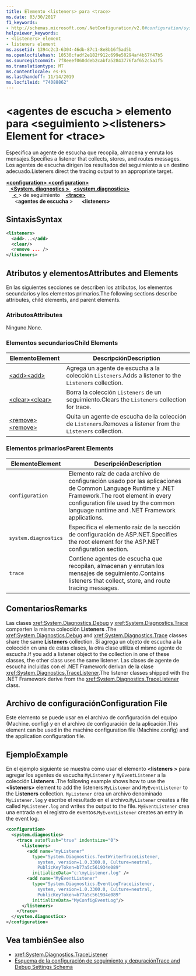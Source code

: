 ```yaml
---
title: Elemento <listeners> para <trace>
ms.date: 03/30/2017
f1_keywords:
- http://schemas.microsoft.com/.NetConfiguration/v2.0#configuration/system.diagnostics/trace/listeners
helpviewer_keywords:
- <listeners> element
- listeners element
ms.assetid: 1394c2c3-6304-46db-87c1-8e8b16f5ad5b
ms.openlocfilehash: 10530cfadf2e182f912c699e50294af4b57f47b5
ms.sourcegitcommit: 7f8eeef060ddeb2cabfa52843776faf652c5a1f5
ms.translationtype: MT
ms.contentlocale: es-ES
ms.lasthandoff: 11/14/2019
ms.locfileid: "74088862"
---
```

# <a name="listeners-element-for-trace"></a><span data-ttu-id="afa46-102">\<agentes de escucha > elemento para \<seguimiento ></span><span class="sxs-lookup"><span data-stu-id="afa46-102">\<listeners> Element for \<trace></span></span>
<span data-ttu-id="afa46-103">Especifica un agente de escucha que recopila, almacena y enruta los mensajes.</span><span class="sxs-lookup"><span data-stu-id="afa46-103">Specifies a listener that collects, stores, and routes messages.</span></span> <span data-ttu-id="afa46-104">Los agentes de escucha dirigen los resultados del seguimiento a un destino adecuado.</span><span class="sxs-lookup"><span data-stu-id="afa46-104">Listeners direct the tracing output to an appropriate target.</span></span>  

<span data-ttu-id="afa46-105">[ **\<configuration>** ](../configuration-element.md)</span><span class="sxs-lookup"><span data-stu-id="afa46-105">[**\<configuration>**](../configuration-element.md)</span></span>\
<span data-ttu-id="afa46-106">&nbsp;&nbsp;[ **\<System. diagnostics >** ](system-diagnostics-element.md)</span><span class="sxs-lookup"><span data-stu-id="afa46-106">&nbsp;&nbsp;[**\<system.diagnostics>**](system-diagnostics-element.md)</span></span>\
<span data-ttu-id="afa46-107">&nbsp;&nbsp;&nbsp;&nbsp;[ **\<** ](trace-element.md) > de seguimiento</span><span class="sxs-lookup"><span data-stu-id="afa46-107">&nbsp;&nbsp;&nbsp;&nbsp;[**\<trace>**](trace-element.md)</span></span>\
<span data-ttu-id="afa46-108">&nbsp;&nbsp;&nbsp;&nbsp;&nbsp;&nbsp;\<**agentes de escucha** ></span><span class="sxs-lookup"><span data-stu-id="afa46-108">&nbsp;&nbsp;&nbsp;&nbsp;&nbsp;&nbsp;**\<listeners>**</span></span>

## <a name="syntax"></a><span data-ttu-id="afa46-109">Sintaxis</span><span class="sxs-lookup"><span data-stu-id="afa46-109">Syntax</span></span>  
  
```xml  
<listeners>   
  <add>...</add>  
  <clear/>  
  <remove ... />  
</listeners>  
```  
  
## <a name="attributes-and-elements"></a><span data-ttu-id="afa46-110">Atributos y elementos</span><span class="sxs-lookup"><span data-stu-id="afa46-110">Attributes and Elements</span></span>  
 <span data-ttu-id="afa46-111">En las siguientes secciones se describen los atributos, los elementos secundarios y los elementos primarios.</span><span class="sxs-lookup"><span data-stu-id="afa46-111">The following sections describe attributes, child elements, and parent elements.</span></span>  
  
### <a name="attributes"></a><span data-ttu-id="afa46-112">Atributos</span><span class="sxs-lookup"><span data-stu-id="afa46-112">Attributes</span></span>  
 <span data-ttu-id="afa46-113">Ninguno.</span><span class="sxs-lookup"><span data-stu-id="afa46-113">None.</span></span>  
  
### <a name="child-elements"></a><span data-ttu-id="afa46-114">Elementos secundarios</span><span class="sxs-lookup"><span data-stu-id="afa46-114">Child Elements</span></span>  
  
|<span data-ttu-id="afa46-115">Elemento</span><span class="sxs-lookup"><span data-stu-id="afa46-115">Element</span></span>|<span data-ttu-id="afa46-116">Descripción</span><span class="sxs-lookup"><span data-stu-id="afa46-116">Description</span></span>|  
|-------------|-----------------|  
|[<span data-ttu-id="afa46-117">\<add></span><span class="sxs-lookup"><span data-stu-id="afa46-117">\<add></span></span>](add-element-for-listeners-for-trace.md)|<span data-ttu-id="afa46-118">Agrega un agente de escucha a la colección `Listeners`.</span><span class="sxs-lookup"><span data-stu-id="afa46-118">Adds a listener to the `Listeners` collection.</span></span>|  
|[<span data-ttu-id="afa46-119">\<clear></span><span class="sxs-lookup"><span data-stu-id="afa46-119">\<clear></span></span>](clear-element-for-listeners-for-trace.md)|<span data-ttu-id="afa46-120">Borra la colección `Listeners` de un seguimiento.</span><span class="sxs-lookup"><span data-stu-id="afa46-120">Clears the `Listeners` collection for trace.</span></span>|  
|[<span data-ttu-id="afa46-121">\<remove></span><span class="sxs-lookup"><span data-stu-id="afa46-121">\<remove></span></span>](remove-element-for-listeners-for-trace.md)|<span data-ttu-id="afa46-122">Quita un agente de escucha de la colección de `Listeners`.</span><span class="sxs-lookup"><span data-stu-id="afa46-122">Removes a listener from the `Listeners` collection.</span></span>|  
  
### <a name="parent-elements"></a><span data-ttu-id="afa46-123">Elementos primarios</span><span class="sxs-lookup"><span data-stu-id="afa46-123">Parent Elements</span></span>  
  
|<span data-ttu-id="afa46-124">Elemento</span><span class="sxs-lookup"><span data-stu-id="afa46-124">Element</span></span>|<span data-ttu-id="afa46-125">Descripción</span><span class="sxs-lookup"><span data-stu-id="afa46-125">Description</span></span>|  
|-------------|-----------------|  
|`configuration`|<span data-ttu-id="afa46-126">Elemento raíz de cada archivo de configuración usado por las aplicaciones de Common Language Runtime y .NET Framework.</span><span class="sxs-lookup"><span data-stu-id="afa46-126">The root element in every configuration file used by the common language runtime and .NET Framework applications.</span></span>|  
|`system.diagnostics`|<span data-ttu-id="afa46-127">Especifica el elemento raíz de la sección de configuración de ASP.NET.</span><span class="sxs-lookup"><span data-stu-id="afa46-127">Specifies the root element for the ASP.NET configuration section.</span></span>|  
|`trace`|<span data-ttu-id="afa46-128">Contiene agentes de escucha que recopilan, almacenan y enrutan los mensajes de seguimiento.</span><span class="sxs-lookup"><span data-stu-id="afa46-128">Contains listeners that collect, store, and route tracing messages.</span></span>|  
  
## <a name="remarks"></a><span data-ttu-id="afa46-129">Comentarios</span><span class="sxs-lookup"><span data-stu-id="afa46-129">Remarks</span></span>  
 <span data-ttu-id="afa46-130">Las clases <xref:System.Diagnostics.Debug> y <xref:System.Diagnostics.Trace> comparten la misma colección **Listeners** .</span><span class="sxs-lookup"><span data-stu-id="afa46-130">The <xref:System.Diagnostics.Debug> and <xref:System.Diagnostics.Trace> classes share the same **Listeners** collection.</span></span> <span data-ttu-id="afa46-131">Si agrega un objeto de escucha a la colección en una de estas clases, la otra clase utiliza el mismo agente de escucha.</span><span class="sxs-lookup"><span data-stu-id="afa46-131">If you add a listener object to the collection in one of these classes, the other class uses the same listener.</span></span> <span data-ttu-id="afa46-132">Las clases de agente de escucha incluidas con el .NET Framework derivan de la clase <xref:System.Diagnostics.TraceListener>.</span><span class="sxs-lookup"><span data-stu-id="afa46-132">The listener classes shipped with the .NET Framework derive from the <xref:System.Diagnostics.TraceListener> class.</span></span>  
  
## <a name="configuration-file"></a><span data-ttu-id="afa46-133">Archivo de configuración</span><span class="sxs-lookup"><span data-stu-id="afa46-133">Configuration File</span></span>  
 <span data-ttu-id="afa46-134">Este elemento se puede usar en el archivo de configuración del equipo (Machine. config) y en el archivo de configuración de la aplicación.</span><span class="sxs-lookup"><span data-stu-id="afa46-134">This element can be used in the machine configuration file (Machine.config) and the application configuration file.</span></span>  
  
## <a name="example"></a><span data-ttu-id="afa46-135">Ejemplo</span><span class="sxs-lookup"><span data-stu-id="afa46-135">Example</span></span>  
 <span data-ttu-id="afa46-136">En el ejemplo siguiente se muestra cómo usar el elemento **\<listeners >** para agregar los agentes de escucha `MyListener` y `MyEventListener` a la colección **Listeners** .</span><span class="sxs-lookup"><span data-stu-id="afa46-136">The following example shows how to use the **\<listeners>** element to add the listeners `MyListener` and `MyEventListener` to the **Listeners** collection.</span></span> <span data-ttu-id="afa46-137">`MyListener` crea un archivo denominado `MyListener.log` y escribe el resultado en el archivo.</span><span class="sxs-lookup"><span data-stu-id="afa46-137">`MyListener` creates a file called `MyListener.log` and writes the output to the file.</span></span> <span data-ttu-id="afa46-138">`MyEventListener` crea una entrada en el registro de eventos.</span><span class="sxs-lookup"><span data-stu-id="afa46-138">`MyEventListener` creates an entry in the event log.</span></span>  
  
```xml  
<configuration>  
  <system.diagnostics>  
    <trace autoflush="true" indentsize="0">  
      <listeners>  
        <add name="myListener"   
          type="System.Diagnostics.TextWriterTraceListener,   
            system, version=1.0.3300.0, Culture=neutral,   
            PublicKeyToken=b77a5c561934e089"   
          initializeData="c:\myListener.log" />  
        <add name="MyEventListener"  
          type="System.Diagnostics.EventLogTraceListener,   
            system, version=1.0.3300.0, Culture=neutral,   
            PublicKeyToken=b77a5c561934e089"  
          initializeData="MyConfigEventLog"/>  
      </listeners>  
    </trace>  
  </system.diagnostics>  
</configuration>  
```  
  
## <a name="see-also"></a><span data-ttu-id="afa46-139">Vea también</span><span class="sxs-lookup"><span data-stu-id="afa46-139">See also</span></span>

- <xref:System.Diagnostics.TraceListener>
- [<span data-ttu-id="afa46-140">Esquema de la configuración de seguimiento y depuración</span><span class="sxs-lookup"><span data-stu-id="afa46-140">Trace and Debug Settings Schema</span></span>](index.md)
